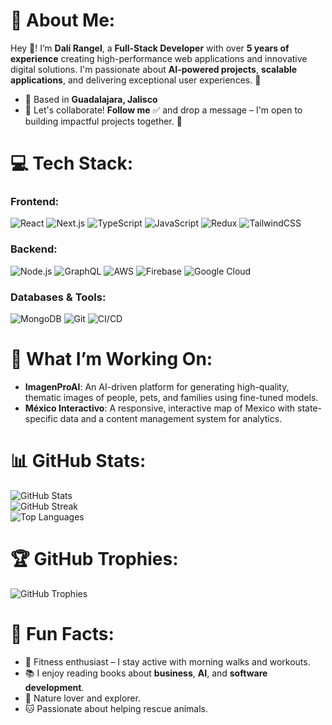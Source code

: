 <h1>💫 About Me:</h1>
<p>
  Hey 👋! I’m <strong>Dalí Rangel</strong>, a <strong>Full-Stack Developer</strong> with over <strong>5 years of experience</strong> creating high-performance web applications and innovative digital solutions. I'm passionate about <strong>AI-powered projects</strong>, <strong>scalable applications</strong>, and delivering exceptional user experiences. 🚀
</p>
<ul>
  <li>📍 Based in <strong>Guadalajara, Jalisco</strong></li>
  <li>💬 Let's collaborate! <strong>Follow me</strong> ✅ and drop a message – I'm open to building impactful projects together. 🤝</li>
</ul>

<h1>💻 Tech Stack:</h1>
<h3>Frontend:</h3>
<img src="https://img.shields.io/badge/react-%2320232a.svg?style=for-the-badge&logo=react&logoColor=%2361DAFB" alt="React" />
<img src="https://img.shields.io/badge/Next-black?style=for-the-badge&logo=next.js&logoColor=white" alt="Next.js" />
<img src="https://img.shields.io/badge/typescript-%23007ACC.svg?style=for-the-badge&logo=typescript&logoColor=white" alt="TypeScript" />
<img src="https://img.shields.io/badge/javascript-%23323330.svg?style=for-the-badge&logo=javascript&logoColor=%23F7DF1E" alt="JavaScript" />
<img src="https://img.shields.io/badge/redux-%23593d88.svg?style=for-the-badge&logo=redux&logoColor=white" alt="Redux" />
<img src="https://img.shields.io/badge/tailwindcss-%2338B2AC.svg?style=for-the-badge&logo=tailwind-css&logoColor=white" alt="TailwindCSS" />

<h3>Backend:</h3>
<img src="https://img.shields.io/badge/node.js-6DA55F?style=for-the-badge&logo=node.js&logoColor=white" alt="Node.js" />
<img src="https://img.shields.io/badge/GraphQL-E10098?style=for-the-badge&logo=graphql&logoColor=white" alt="GraphQL" />
<img src="https://img.shields.io/badge/AWS-%23FF9900.svg?style=for-the-badge&logo=amazon-aws&logoColor=white" alt="AWS" />
<img src="https://img.shields.io/badge/firebase-%23039BE5.svg?style=for-the-badge&logo=firebase" alt="Firebase" />
<img src="https://img.shields.io/badge/GoogleCloud-%234285F4.svg?style=for-the-badge&logo=google-cloud&logoColor=white" alt="Google Cloud" />

<h3>Databases & Tools:</h3>
<img src="https://img.shields.io/badge/MongoDB-%234ea94b.svg?style=for-the-badge&logo=mongodb&logoColor=white" alt="MongoDB" />
<img src="https://img.shields.io/badge/git-%23F05033.svg?style=for-the-badge&logo=git&logoColor=white" alt="Git" />
<img src="https://img.shields.io/badge/CI%2FCD-%233A6AA7.svg?style=for-the-badge&logo=githubactions&logoColor=white" alt="CI/CD" />

<h1>🚀 What I’m Working On:</h1>
<ul>
  <li><strong>ImagenProAI</strong>: An AI-driven platform for generating high-quality, thematic images of people, pets, and families using fine-tuned models.</li>
  <li><strong>México Interactivo</strong>: A responsive, interactive map of Mexico with state-specific data and a content management system for analytics.</li>
</ul>

<h1>📊 GitHub Stats:</h1>
<img src="https://github-readme-stats.vercel.app/api?username=DaliGabriel&theme=radical&hide_border=false&include_all_commits=true&count_private=true" alt="GitHub Stats" />
<br />
<img src="https://github-readme-streak-stats.herokuapp.com/?user=DaliGabriel&theme=radical&hide_border=false" alt="GitHub Streak" />
<br />
<img src="https://github-readme-stats.vercel.app/api/top-langs/?username=DaliGabriel&theme=radical&hide_border=false&include_all_commits=true&count_private=true&layout=compact" alt="Top Languages" />

<h1>🏆 GitHub Trophies:</h1>
<img src="https://github-profile-trophy.vercel.app/?username=DaliGabriel&theme=radical&no-frame=false&no-bg=false&margin-w=4" alt="GitHub Trophies" />

<h1>🌟 Fun Facts:</h1>
<ul>
  <li>💪 Fitness enthusiast – I stay active with morning walks and workouts.</li>
  <li>📚 I enjoy reading books about <strong>business</strong>, <strong>AI</strong>, and <strong>software development</strong>.</li>
  <li>🌱 Nature lover and explorer.</li>
  <li>🐱 Passionate about helping rescue animals.</li>
</ul>

